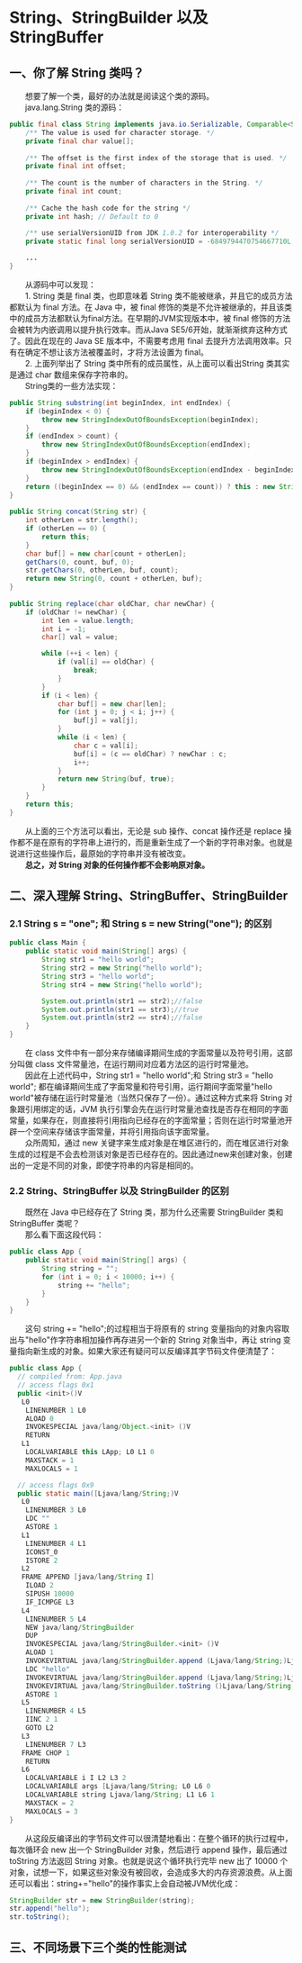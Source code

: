 # String、StringBuilder 以及 StringBuffer
## 一、你了解 String 类吗？
&emsp;&emsp;想要了解一个类，最好的办法就是阅读这个类的源码。  
&emsp;&emsp;java.lang.String 类的源码：
```java
public final class String implements java.io.Serializable, Comparable<String>, CharSequence {
    /** The value is used for character storage. */
    private final char value[];
 
    /** The offset is the first index of the storage that is used. */
    private final int offset;
 
    /** The count is the number of characters in the String. */
    private final int count;
 
    /** Cache the hash code for the string */
    private int hash; // Default to 0
 
    /** use serialVersionUID from JDK 1.0.2 for interoperability */
    private static final long serialVersionUID = -6849794470754667710L;

    ...
}
```
&emsp;&emsp;从源码中可以发现：  
&emsp;&emsp;1. String 类是 final 类，也即意味着 String 类不能被继承，并且它的成员方法都默认为 final 方法。在 Java 中，被 final 修饰的类是不允许被继承的，并且该类中的成员方法都默认为final方法。在早期的JVM实现版本中，被 final 修饰的方法会被转为内嵌调用以提升执行效率。而从Java SE5/6开始，就渐渐摈弃这种方式了。因此在现在的 Java SE 版本中，不需要考虑用 final 去提升方法调用效率。只有在确定不想让该方法被覆盖时，才将方法设置为 final。  
&emsp;&emsp;2. 上面列举出了 String 类中所有的成员属性，从上面可以看出String 类其实是通过 char 数组来保存字符串的。  
&emsp;&emsp;String类的一些方法实现：  
```java
public String substring(int beginIndex, int endIndex) {
    if (beginIndex < 0) {
        throw new StringIndexOutOfBoundsException(beginIndex);
    }
    if (endIndex > count) {
        throw new StringIndexOutOfBoundsException(endIndex);
    }
    if (beginIndex > endIndex) {
        throw new StringIndexOutOfBoundsException(endIndex - beginIndex);
    }
    return ((beginIndex == 0) && (endIndex == count)) ? this : new String(offset + beginIndex, endIndex - beginIndex, value);
}
 
public String concat(String str) {
    int otherLen = str.length();
    if (otherLen == 0) {
        return this;
    }
    char buf[] = new char[count + otherLen];
    getChars(0, count, buf, 0);
    str.getChars(0, otherLen, buf, count);
    return new String(0, count + otherLen, buf);
}
 
public String replace(char oldChar, char newChar) {
    if (oldChar != newChar) {
        int len = value.length;
        int i = -1;
        char[] val = value; 

        while (++i < len) {
            if (val[i] == oldChar) {
                break;
            }
        }
        if (i < len) {
            char buf[] = new char[len];
            for (int j = 0; j < i; j++) {
                buf[j] = val[j];
            }
            while (i < len) {
                char c = val[i];
                buf[i] = (c == oldChar) ? newChar : c;
                i++;
            }
            return new String(buf, true);
        }
    }
    return this;
}
```
&emsp;&emsp;从上面的三个方法可以看出，无论是 sub 操作、concat 操作还是 replace 操作都不是在原有的字符串上进行的，而是重新生成了一个新的字符串对象。也就是说进行这些操作后，最原始的字符串并没有被改变。  
&emsp;&emsp;**总之，对 String 对象的任何操作都不会影响原对象。**
## 二、深入理解 String、StringBuffer、StringBuilder
### 2.1 String s = "one"; 和 String s = new String("one"); 的区别
```java
public class Main {
    public static void main(String[] args) {
        String str1 = "hello world";
        String str2 = new String("hello world");
        String str3 = "hello world";
        String str4 = new String("hello world");

        System.out.println(str1 == str2);//false
        System.out.println(str1 == str3);//true
        System.out.println(str2 == str4);//false
    }
}
```
&emsp;&emsp;在 class 文件中有一部分来存储编译期间生成的字面常量以及符号引用，这部分叫做 class 文件常量池，在运行期间对应着方法区的运行时常量池。  
&emsp;&emsp;因此在上述代码中，String str1 = "hello world";和 String str3 = "hello world"; 都在编译期间生成了字面常量和符号引用，运行期间字面常量"hello world"被存储在运行时常量池（当然只保存了一份）。通过这种方式来将 String 对象跟引用绑定的话，JVM 执行引擎会先在运行时常量池查找是否存在相同的字面常量，如果存在，则直接将引用指向已经存在的字面常量；否则在运行时常量池开辟一个空间来存储该字面常量，并将引用指向该字面常量。  
&emsp;&emsp;众所周知，通过 new 关键字来生成对象是在堆区进行的，而在堆区进行对象生成的过程是不会去检测该对象是否已经存在的。因此通过new来创建对象，创建出的一定是不同的对象，即使字符串的内容是相同的。
### 2.2 String、StringBuffer 以及 StringBuilder 的区别
&emsp;&emsp;既然在 Java 中已经存在了 String 类，那为什么还需要 StringBuilder 类和 StringBuffer 类呢？  
&emsp;&emsp;那么看下面这段代码：
```java
public class App {
    public static void main(String[] args) {
        String string = "";
        for (int i = 0; i < 10000; i++) {
            string += "hello";
        }
    }
}
```
&emsp;&emsp;这句 string += "hello";的过程相当于将原有的 string 变量指向的对象内容取出与"hello"作字符串相加操作再存进另一个新的 String 对象当中，再让 string 变量指向新生成的对象。如果大家还有疑问可以反编译其字节码文件便清楚了：
```java
public class App {
  // compiled from: App.java
  // access flags 0x1
  public <init>()V
   L0
    LINENUMBER 1 L0
    ALOAD 0
    INVOKESPECIAL java/lang/Object.<init> ()V
    RETURN
   L1
    LOCALVARIABLE this LApp; L0 L1 0
    MAXSTACK = 1
    MAXLOCALS = 1

  // access flags 0x9
  public static main([Ljava/lang/String;)V
   L0
    LINENUMBER 3 L0
    LDC ""
    ASTORE 1
   L1
    LINENUMBER 4 L1
    ICONST_0
    ISTORE 2
   L2
   FRAME APPEND [java/lang/String I]
    ILOAD 2
    SIPUSH 10000
    IF_ICMPGE L3
   L4
    LINENUMBER 5 L4
    NEW java/lang/StringBuilder
    DUP
    INVOKESPECIAL java/lang/StringBuilder.<init> ()V
    ALOAD 1
    INVOKEVIRTUAL java/lang/StringBuilder.append (Ljava/lang/String;)Ljava/lang/StringBuilder;
    LDC "hello"
    INVOKEVIRTUAL java/lang/StringBuilder.append (Ljava/lang/String;)Ljava/lang/StringBuilder;
    INVOKEVIRTUAL java/lang/StringBuilder.toString ()Ljava/lang/String;
    ASTORE 1
   L5
    LINENUMBER 4 L5
    IINC 2 1
    GOTO L2
   L3
    LINENUMBER 7 L3
   FRAME CHOP 1
    RETURN
   L6
    LOCALVARIABLE i I L2 L3 2
    LOCALVARIABLE args [Ljava/lang/String; L0 L6 0
    LOCALVARIABLE string Ljava/lang/String; L1 L6 1
    MAXSTACK = 2
    MAXLOCALS = 3
}
```
&emsp;&emsp;从这段反编译出的字节码文件可以很清楚地看出：在整个循环的执行过程中，每次循环会 new 出一个 StringBuilder 对象，然后进行 append 操作，最后通过toString 方法返回 String 对象。也就是说这个循环执行完毕 new 出了 10000 个对象，试想一下，如果这些对象没有被回收，会造成多大的内存资源浪费。从上面还可以看出：string+="hello"的操作事实上会自动被JVM优化成：
```java
StringBuilder str = new StringBuilder(string);
str.append("hello");
str.toString();
```
## 三、不同场景下三个类的性能测试